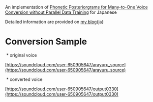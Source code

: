 An implementation of [Phonetic Posteriorgrams for Many-to-One Voice Conversion without Parallel Data Training](https://www.researchgate.net/publication/307434911_Phonetic_posteriorgrams_for_many-to-one_voice_conversion_without_parallel_data_training) for Japanese
 
 Detailed information are provided on [my blog](http://sesenosannko.hatenablog.com/entry/inori_vc1)(ja)
 
 # Conversion Sample
 
  * original voice
 
 [https://soundcloud.com/user-650905647/arayuru_source](https://soundcloud.com/user-650905647/arayuru_source)
  
  * converted voice
 
 [https://soundcloud.com/user-650905647/output0330](https://soundcloud.com/user-650905647/output0330)
